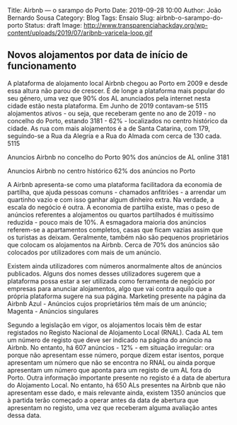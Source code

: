Title: Airbnb — o sarampo do Porto
Date: 2019-09-28 10:00
Author: João Bernardo Sousa
Category: Blog
Tags: Ensaio
Slug: airbnb-o-sarampo-do-porto
Status: draft
Image: http://www.transparenciahackday.org/wp-content/uploads/2019/07/aribnb-varicela-loop.gif

## Novos alojamentos por data de início de funcionamento

A plataforma de alojamento local Airbnb chegou ao Porto em 2009 e desde essa altura não parou de crescer. É de longe a plataforma mais popular do seu género, uma vez que 90% dos AL anunciados pela internet nesta cidade estão nesta plataforma. Em Junho de 2019 contavam-se 5115 alojamentos ativos - ou seja, que receberam gente no ano de 2019 - no concelho do Porto, estando 3181 - 62% - localizados no centro histórico da cidade. As rua com mais alojamentos é a de Santa Catarina, com 179, seguindo-se a Rua da Alegria e a Rua do Almada com cerca de 130 cada.
5115

Anuncios Airbnb no concelho do Porto
90% dos anúncios de AL online
3181

Anuncios Airbnb no centro histórico
62% dos anúncios no Porto

A Airbnb apresenta-se como uma plataforma facilitadora da economia de partilha, que ajuda pessoas comuns - chamados anfitriões - a arrendar um quartinho vazio e com isso ganhar algum dinheiro extra. Na verdade, a escala do negócio é outra. A economia de partilha existe, mas o peso de anúncios referentes a alojamentos ou quartos partilhados é muitíssimo reduzida - pouco mais de 10%. A esmagadora maioria dos anúncios referem-se a apartamentos completos, casas que ficam vazias assim que os turistas as deixam. Geralmente, também não são pequenos proprietários que colocam os alojamentos na Airbnb. Cerca de 70% dos anúncios são colocados por utilizadores com mais de um anúncio.

Existem ainda utilizadores com números anormalmente altos de anúncios publicados. Alguns dos nomes desses utilizadores sugerem que a plataforma possa estar a ser utilizada como ferramenta de negócio por empresas para anunciar alojamentos, algo que vai contra aquilo que a própria plataforma sugere na sua página.
Marketing presente na página da Airbnb
Azul - Anúncios cujos proprietários têm mais de um anúncio; Magenta - Anúncios singulares

Segundo a legislação em vigor, os alojamentos locais têm de estar registados no Registo Nacional de Alojamento Local (RNAL). Cada AL tem um número de registo que deve ser indicado na página do anúncio na Airbnb. No entanto, há 607 anúncios - 12% - em situação irregular: ora porque não apresentam esse número, porque dizem estar isentos, porque apresentam um número que não se encontra no RNAL ou ainda porque apresentam um número que aponta para um registo de um AL fora do Porto. Outra informação importante presente no registo é a data de abertura do Alojamento Local. No entanto, há 650 ALs presentes na Airbnb que não apresentam esse dado, e mais relevante ainda, existem 1350 anúncios que à partida terão começado a operar antes da data de abertura que apresentam no registo, uma vez que receberam alguma avaliação antes dessa data.


